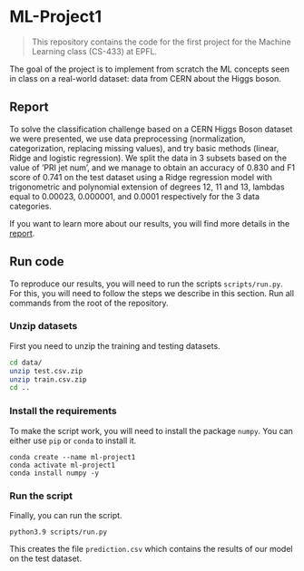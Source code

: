 # ML-Project1

> This repository contains the code for the first project for the Machine
> Learning class (CS-433) at EPFL.

The goal of the project is to implement from scratch the ML concepts seen in 
class on a real-world dataset: data from CERN about the Higgs boson.

## Report

To solve the classification challenge based on a CERN Higgs Boson dataset we were presented, we use data preprocessing (normalization, categorization, replacing missing values), and try basic methods (linear, Ridge and logistic regression). We split the data in 3 subsets based on the value of ’PRI jet num’, and we manage to obtain an accuracy of 0.830 and F1 score of 0.741 on the test dataset using a Ridge regression model with trigonometric and polynomial extension of degrees 12, 11 and 13, lambdas equal to 0.00023, 0.000001, and 0.0001 respectively for the 3 data categories.

If you want to learn more about our results, you will find more details in the [report](report.pdf).

## Run code

To reproduce our results, you will need to run the scripts `scripts/run.py`. For this, you will need to follow the steps we describe in this section. Run all commands from the root of the repository.

### Unzip datasets

First you need to unzip the training and testing datasets.

```bash
cd data/
unzip test.csv.zip
unzip train.csv.zip
cd ..
```

### Install the requirements

To make the script work, you will need to install the package `numpy`. You can either use `pip` or `conda` to install it.

```
conda create --name ml-project1
conda activate ml-project1
conda install numpy -y
```

### Run the script

Finally, you can run the script.

```
python3.9 scripts/run.py 
```

This creates the file `prediction.csv` which contains the results of our model on the test dataset.
